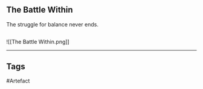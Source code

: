 ## The Battle Within
The struggle for balance never ends.
## 
![[The Battle Within.png]]

---
## Tags
#Artefact